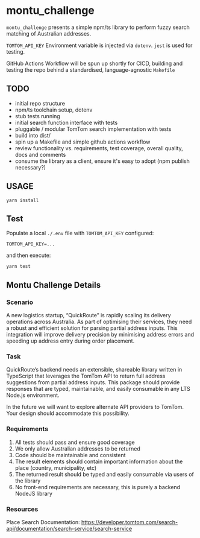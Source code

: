 # montu_challenge

`montu_challenge` presents a simple npm/ts library to perform fuzzy search matching of Australian addresses.

`TOMTOM_API_KEY` Environment variable is injected via `dotenv`. `jest` is used for testing.

GitHub Actions Workflow will be spun up shortly for CICD, building and testing the repo behind a standardised,
language-agnostic `Makefile`

## TODO

* initial repo structure
* npm/ts toolchain setup, dotenv
* stub tests running
* initial search function interface with tests
* pluggable / modular TomTom search implementation with tests
* build into dist/
* spin up a Makefile and simple github actions workflow
* review functionality vs. requirements, test coverage, overall quality, docs and comments
* consume the library as a client, ensure it's easy to adopt (npm publish necessary?)

## USAGE

```shell
yarn install
```

## Test

Populate a local `./.env` file with `TOMTOM_API_KEY` configured:

```code
TOMTOM_API_KEY=...
```

and then execute:

```shell
yarn test
```

## Montu Challenge Details

### Scenario

A new logistics startup, “QuickRoute” is rapidly scaling its delivery operations across Australia. As part of optimising their services, they need a robust and efficient solution for parsing partial address inputs. This integration will improve delivery precision by minimising address errors and speeding up address entry during order placement.

### Task

QuickRoute’s backend needs an extensible, shareable library written in TypeScript that leverages the TomTom API to return full address suggestions from partial address inputs. This package should provide responses that are typed, maintainable, and easily consumable in any LTS Node.js environment.

In the future we will want to explore alternate API providers to TomTom. Your design should accommodate this possibility.

### Requirements

1. All tests should pass and ensure good coverage
2. We only allow Australian addresses to be returned
3. Code should be maintainable and consistent
4. The result elements should contain important information about the place (country, municipality, etc)
5. The returned result should be typed and easily consumable via users of the library
6. No front-end requirements are necessary, this is purely a backend NodeJS library

### Resources

Place Search Documentation: https://developer.tomtom.com/search-api/documentation/search-service/search-service
